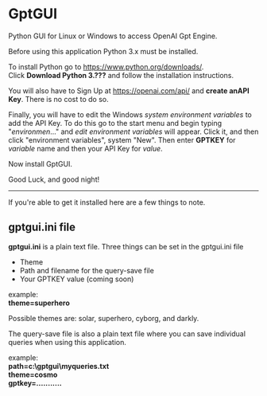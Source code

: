 # GptGUI

Python GUI for Linux or Windows to access OpenAI Gpt Engine.

Before using this application Python 3.x must be installed.

To install Python go to https://www.python.org/downloads/.  
Click __Download Python 3.???__ and follow the installation instructions.

You will also have to Sign Up at https://openai.com/api/ and __create
anAPI Key__. There is no cost to do so.

Finally, you will have to edit the Windows _system environment variables_ to add
the API Key. To do this go to the start menu and begin typing "_environmen_..." and _edit environment
variables_ will appear. Click it, and then click "environment variables", system "New".
Then enter __GPTKEY__ for _variable_ name and then your API Key for _value_.

Now install GptGUI.

Good Luck, and good night!

---

If you're able to get it installed here are a few things to note.

## gptgui.ini file

__gptgui.ini__ is a plain text file.
Three things can be set in the gptgui.ini file
- Theme
- Path and filename for the query-save file
- Your GPTKEY value (coming soon)

example:  
__theme=superhero__

Possible themes are: solar, superhero, cyborg, and darkly.

The query-save file is also a plain text file where you can save individual
queries when using this application.  

example:  
__path=c:\gptgui\myqueries.txt__  
__theme=cosmo__  
__gptkey=...........__

